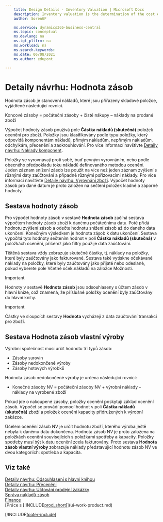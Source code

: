 ```yaml
---
    title: Design Details - Inventory Valuation | Microsoft Docs
    description: Inventory valuation is the determination of the cost of an inventory item.
    author: SorenGP

    ms.service: dynamics365-business-central
    ms.topic: conceptual
    ms.devlang: na
    ms.tgt_pltfrm: na
    ms.workload: na
    ms.search.keywords:
    ms.date: 06/08/2021
    ms.author: edupont

---
```

# Detaily návrhu: Hodnota zásob
Hodnota zásob je stanovení nákladů, které jsou přiřazeny skladové položce, vyjádřené následující rovnicí.

Koncové zásoby = počáteční zásoby + čisté nákupy – náklady na prodané zboží

Výpočet hodnoty zásob používá pole **Částka nákladů (skutečná)** položek ocenění pro zboží. Položky jsou klasifikovány podle typu položky, který odpovídá komponentám nákladů, přímým nákladům, nepřímým nákladům, odchylkám, přecenění a zaokrouhlování. Pro více informací navštivte [Detaily návrhu: Náklady komponent](design-details-cost-components.md).

Položky se vyrovnávají proti sobě, buď pevným vyrovnáním, nebo podle obecného předpokladu toku nákladů definovaného metodou ocenění. Jeden záznam snížení zásob lze použít na více než jeden záznam zvýšení s různými daty zaúčtování a případně různými pořizovacími náklady. Pro více informací navštivte [Detaily návrhu: Vyrovnání zboží](design-details-item-application.md). Výpočet hodnoty zásob pro dané datum je proto založen na sečtení položek kladné a záporné hodnoty.

## Sestava hodnoty zásob
Pro výpočet hodnoty zásob v sestavě **Hodnota zásob** začíná sestava výpočtem hodnoty zásob zboží k danému počátečnímu datu. Poté přidá hodnotu zvýšení zásob a odečte hodnotu snížení zásob až do daného data ukončení. Konečným výsledkem je hodnota zásob k datu ukončení. Sestava vypočítá tyto hodnoty sečtením hodnot v poli **Částka nákladů (skutečná)** v položkách ocenění, přičemž jako filtry použije data zaúčtování.

Tištěná sestava vždy zobrazuje skutečné částky, tj. náklady na položky, které byly zaúčtovány jako fakturované. Sestava také vytiskne očekávané náklady na položky, které byly zaúčtovány jako přijaté nebo odeslané, pokud vyberete pole Včetně oček.nákladů na záložce Možnosti.

> [!IMPORTANT]  
> Hodnoty v sestavě  **Hodnota zásob** jsou odsouhlaseny s účtem zásob v hlavní knize, což znamená, že příslušné položky ocenění byly zaúčtovány do hlavní knihy.

> [!IMPORTANT]  
> Částky ve sloupcích sestavy **Hodnota** vycházejí z data zaúčtování transakcí pro zboží.

## Sestava Hodnota zásob vlastní výroby
Výrobní společnost musí určit hodnotu tří typů zásob:

* Zásoby surovin
* Zásoby nedokončené výroby
* Zásoby hotových výrobků

Hodnota zásob nedokončené výroby je určena následující rovnicí:

* Konečné zásoby NV = počáteční zásoby NV + výrobní náklady – náklady na vyrobené zboží

Pokud jde o nakoupené zásoby, položky ocenění poskytují základ ocenění zásob. Výpočet se provádí pomocí hodnot v poli **Částka nákladů (skutečná)** zboží a položek ocenění kapacity přidružených k výrobní zakázce.

Účelem ocenění zásob NV je určit hodnotu zboží, kterého výroba ještě nebyla k danému datu dokončena. Hodnota zásob NV je proto založena na položkách ocenění souvisejících s položkami spotřeby a kapacity. Položky spotřeby musí být k datu ocenění zcela fakturovány. Proto sestava  **Hodnota zásob vlastní výroby** zobrazuje náklady představující hodnotu zásob NV ve dvou kategoriích: spotřeba a kapacita.

## Viz také
[Detaily návrhu: Odsouhlasení s hlavní knihou](design-details-reconciliation-with-the-general-ledger.md)     
[Detaily návrhu: Přecenění](design-details-revaluation.md)     
[Detaily návrhu: Účtování prodejní zakázky](design-details-production-order-posting.md)  
[Správa nákladů zásob](finance-manage-inventory-costs.md)    
[Finance](finance.md)    
[Práce s [!INCLUDE[prod_short](includes/prod_short.md)]](ui-work-product.md)


[!INCLUDE[footer-include](includes/footer-banner.md)]